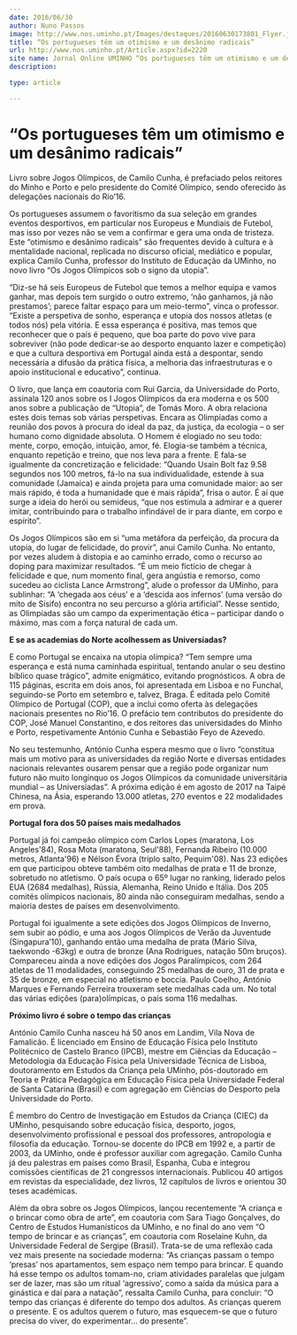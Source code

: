 ```yaml
---
date: 2016/06/30
author: Nuno Passos
image: http://www.nos.uminho.pt/Images/destaques/20160630173801_Flyer.jpg
title: “Os portugueses têm um otimismo e um desânimo radicais”
url: http://www.nos.uminho.pt/Article.aspx?id=2220
site name: Jornal Online UMINHO “Os portugueses têm um otimismo e um desânimo radicais”
description: 

type: article

---
```

# “Os portugueses têm um otimismo e um desânimo radicais”




Livro sobre Jogos Olímpicos, de Camilo Cunha, é prefaciado pelos reitores do Minho e Porto e pelo presidente do Comité Olímpico, sendo oferecido às delegações nacionais do Rio’16.

Os portugueses assumem o favoritismo da sua seleção em grandes eventos desportivos, em particular nos Europeus e Mundiais de Futebol, mas isso por vezes não se vem a confirmar e gera uma onda de tristeza. Este “otimismo e desânimo radicais” são frequentes devido à cultura e à mentalidade nacional, replicada no discurso oficial, mediático e popular, explica Camilo Cunha, professor do Instituto de Educação da UMinho, no novo livro “Os Jogos Olímpicos sob o signo da utopia”.

“Diz-se há seis Europeus de Futebol que temos a melhor equipa e vamos ganhar, mas depois tem surgido o outro extremo, ‘não ganhamos, já não prestamos’; parece faltar espaço para um meio-termo”, vinca o professor. “Existe a perspetiva de sonho, esperança e utopia dos nossos atletas (e todos nós) pela vitória. E essa esperança é positiva, mas temos que reconhecer que o país é pequeno, que boa parte do povo vive para sobreviver (não pode dedicar-se ao desporto enquanto lazer e competição) e que a cultura desportiva em Portugal ainda está a despontar, sendo necessária a difusão da prática física, a melhoria das infraestruturas e o apoio institucional e educativo”, continua.

O livro, que lança em coautoria com Rui Garcia, da Universidade do Porto, assinala 120 anos sobre os I Jogos Olímpicos da era moderna e os 500 anos sobre a publicação de “Utopia”, de Tomás Moro. A obra relaciona estes dois temas sob várias perspetivas. Encara as Olimpíadas como a reunião dos povos à procura do ideal da paz, da justiça, da ecologia – o ser humano como dignidade absoluta. O Homem é elogiado no seu todo: mente, corpo, emoção, intuição, amor, fé. Elogia-se também a técnica, enquanto repetição e treino, que nos leva para a frente. E fala-se igualmente da concretização e felicidade: “Quando Usain Bolt faz 9.58 segundos nos 100 metros, fá-lo na sua individualidade, estende à sua comunidade (Jamaica) e ainda projeta para uma comunidade maior: ao ser mais rápido, é toda a humanidade que é mais rápida”, frisa o autor. É aí que surge a ideia do herói ou semideus, “que nos estimula a admirar e a querer imitar, contribuindo para o trabalho infindável de ir para diante, em corpo e espírito”.

Os Jogos Olímpicos são em si “uma metáfora da perfeição, da procura da utopia, do lugar de felicidade, do provir”, anui Camilo Cunha. No entanto, por vezes aludem à distopia e ao caminho errado, como o recurso ao doping para maximizar resultados. “É um meio fictício de chegar à felicidade e que, num momento final, gera angústia e remorso, como sucedeu ao ciclista Lance Armstrong”, alude o professor da UMinho, para sublinhar: “A ‘chegada aos céus’ e a ‘descida aos infernos’ (uma versão do mito de Sísifo) encontra no seu percurso a glória artificial”. Nesse sentido, as Olimpíadas são um campo da experimentação ética – participar dando o máximo, mas com a força natural de cada um.


**E se as academias do Norte acolhessem as Universíadas?** 

E como Portugal se encaixa na utopia olímpica? “Tem sempre uma esperança e está numa caminhada espiritual, tentando anular o seu destino bíblico quase trágico”, admite enigmático, evitando prognósticos. A obra de 115 páginas, escrita em dois anos, foi apresentada em Lisboa e no Funchal, seguindo-se Porto em setembro e, talvez, Braga. É editada pelo Comité Olímpico de Portugal (COP), que a inclui como oferta às delegações nacionais presentes no Rio’16. O prefácio tem contributos do presidente do COP, José Manuel Constantino, e dos reitores das universidades do Minho e Porto, respetivamente António Cunha e Sebastião Feyo de Azevedo.

No seu testemunho, António Cunha espera mesmo que o livro “constitua mais um motivo para as universidades da região Norte e diversas entidades nacionais relevantes ousarem pensar que a região pode organizar num futuro não muito longínquo os Jogos Olímpicos da comunidade universitária mundial – as Universíadas”. A próxima edição é em agosto de 2017 na Taipé Chinesa, na Ásia, esperando 13.000 atletas, 270 eventos e 22 modalidades em prova.


**Portugal fora dos 50 países mais medalhados** 

Portugal já foi campeão olímpico com Carlos Lopes (maratona, Los Angeles'84), Rosa Mota (maratona, Seul'88), Fernanda Ribeiro (10.000 metros, Atlanta'96) e Nélson Évora (triplo salto, Pequim'08). Nas 23 edições em que participou obteve também oito medalhas de prata e 11 de bronze, sobretudo no atletismo. O país ocupa o 65º lugar no ranking, liderado pelos EUA (2684 medalhas), Rússia, Alemanha, Reino Unido e Itália. Dos 205 comités olímpicos nacionais, 80 ainda não conseguiram medalhas, sendo a maioria destes de países em desenvolvimento.

Portugal foi igualmente a sete edições dos Jogos Olímpicos de Inverno, sem subir ao pódio, e uma aos Jogos Olímpicos de Verão da Juventude (Singapura’10), ganhando então uma medalha de prata (Mário Silva, taekwondo -63kg) e outra de bronze (Ana Rodrigues, natação 50m bruços). Compareceu ainda a nove edições dos Jogos Paralímpicos, com 264 atletas de 11 modalidades, conseguindo 25 medalhas de ouro, 31 de prata e 35 de bronze, em especial no atletismo e boccia. Paulo Coelho, António Marques e Fernando Ferreira trouxeram sete medalhas cada um. No total das várias edições (para)olímpicas, o país soma 116 medalhas.




**Próximo livro é sobre o tempo das crianças** 

António Camilo Cunha nasceu há 50 anos em Landim, Vila Nova de Famalicão. É licenciado em Ensino de Educação Física pelo Instituto Politécnico de Castelo Branco (IPCB), mestre em Ciências da Educação – Metodologia da Educação Física pela Universidade Técnica de Lisboa, doutoramento em Estudos da Criança pela UMinho, pós-doutorado em Teoria e Prática Pedagógica em Educação Física pela Universidade Federal de Santa Catarina (Brasil) e com agregação em Ciências do Desporto pela Universidade do Porto.

É membro do Centro de Investigação em Estudos da Criança (CIEC) da UMinho, pesquisando sobre educação física, desporto, jogos, desenvolvimento profissional e pessoal dos professores, antropologia e filosofia da educação. Tornou-se docente do IPCB em 1992 e, a partir de 2003, da UMinho, onde é professor auxiliar com agregação. Camilo Cunha já deu palestras em países como Brasil, Espanha, Cuba e integrou comissões científicas de 21 congressos internacionais. Publicou 40 artigos em revistas da especialidade, dez livros, 12 capítulos de livros e orientou 30 teses académicas.

Além da obra sobre os Jogos Olímpicos, lançou recentemente “A criança e o brincar como obra de arte”, em coautoria com Sara Tiago Gonçalves, do Centro de Estudos Humanísticos da UMinho, e no final do ano vem “O tempo de brincar e as crianças”, em coautoria com Roselaine Kuhn, da Universidade Federal de Sergipe (Brasil). Trata-se de uma reflexão cada vez mais presente na sociedade moderna: “As crianças passam o tempo ‘presas’ nos apartamentos, sem espaço nem tempo para brincar. E quando há esse tempo os adultos tomam-no, criam atividades paralelas que julgam ser de lazer, mas são um ritual ‘agressivo’, como a saída da música para a ginástica e daí para a natação”, ressalta Camilo Cunha, para concluir: “O tempo das crianças é diferente do tempo dos adultos. As crianças querem o presente. E os adultos querem o futuro, mas esquecem-se que o futuro precisa do viver, do experimentar… do presente”.
